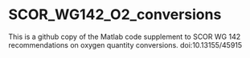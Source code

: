 # SCOR_WG142_O2_conversions
This is a github copy of the Matlab code supplement to SCOR WG 142 recommendations on oxygen quantity conversions. doi:10.13155/45915
